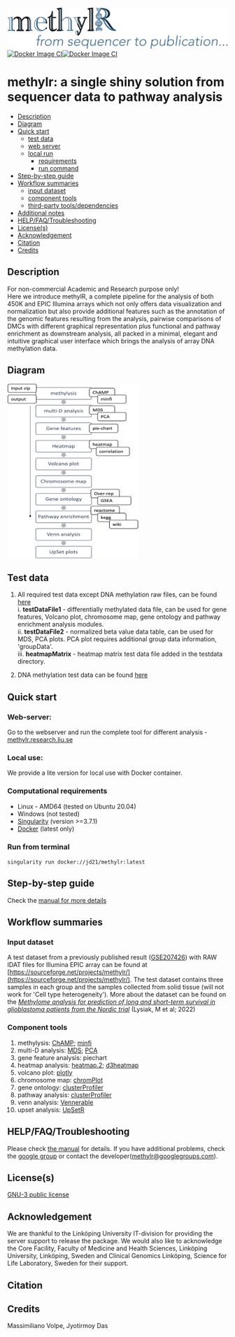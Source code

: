![image](artworks/logo-final.png)
[![Docker Image CI](https://github.com/JD2112/MethylationAnalysis/actions/workflows/docker-image.yml/badge.svg)](https://github.com/JD2112/MethylationAnalysis/actions/workflows/docker-image.yml)[![Docker Image CI](https://github.com/JD2112/MethylationAnalysis/actions/workflows/docker-image.yml/badge.svg)](https://github.com/JD2112/MethylationAnalysis/actions/workflows/docker-image.yml)

# **methylr: a single shiny solution from sequencer data to pathway analysis**

- [Description](#description)
- [Diagram](#diagram)
- [Quick start](#quick-starte)
    - [test data](#test-data)
    - [web server](#web-server)
    - [local run](#local-use)
        - [requirements](#computational-requirements)
        - [run command](#run-from-terminal)
- [Step-by-step guide](#step-by-step-guide)
- [Workflow summaries](#workflow-summaries)
    - [input dataset](#input-dataset)
    - [component tools](#component-tools)
    - [third-party tools/dependencies](#third-party-toolsdenpendencies)
- [Additional notes](#additional-notes)
- [HELP/FAQ/Troubleshooting](#helpfaqtroubleshooting)
- [License(s)](#licenses)
- [Acknowledgement](#acknowledgement)
- [Citation](#citation)
- [Credits](#credits)

## Description
For non-commercial Academic and Research purpose only! \
Here we introduce methylR, a complete pipeline for the analysis of both 450K and EPIC Illumina arrays which not only offers data visualization and normalization but also provide additional features such as the annotation of the genomic features resulting from the analysis, pairwise comparisons of DMCs with different graphical representation plus functional and pathway enrichment as downstream analysis, all packed in a minimal, elegant and intuitive graphical user interface which brings the analysis of array DNA methylation data.


## Diagram

<img  width="300" height="400" src = "artworks/Flowchart.png">

## Test data
1. All required test data except DNA methylation raw files, can be found [here](https://github.com/JD2112/methylr/tree/main/data) \
    i. **testDataFile1** - differentially methylated data file, can be used for gene features, Volcano plot, chromosome map, gene ontology and pathway enrichment analysis modules. \
    ii. **testDataFile2** - normalized beta value data table, can be used for MDS, PCA plots. PCA plot requires additional group data information, 'groupData'. \
    iii. **heatmapMatrix** - heatmap matrix test data file added in the testdata directory.

2. DNA methylation test data can be found [here](https://sourceforge.net/projects/methylr/files/testData.zip)

## Quick start
### Web-server: 
Go to the webserver and run the complete tool for different analysis - [methylr.research.liu.se](https://methylr.research.liu.se)

### Local use:
We provide a lite version for local use with Docker container. 

### Computational requirements
- Linux - AMD64 (tested on Ubuntu 20.04)
- Windows (not tested)
- [Singularity](https://singularity-tutorial.github.io/01-installation/) (version >=3.7.1)
- [Docker](https://docs.docker.com/get-docker/) (latest only)


### Run from terminal
```
singularity run docker://jd21/methylr:latest
```

## Step-by-step guide
Check the [manual for more details](https://methylr.netlify.app/intro.html)

## Workflow summaries
### Input dataset

A test dataset from a previously published result ([GSE207426](https://www.ncbi.nlm.nih.gov/geo/query/acc.cgi?acc=GSE207426)) with RAW IDAT files for Illumina EPIC array can be found at [https://sourceforge.net/projects/methylr/](https://sourceforge.net/projects/methylr/). The test  dataset contains three samples in each group and the samples collected from solid tissue (will not work for 'Cell type heterogeneity'). More about the dataset can be found on the *[Methylome analysis for prediction of long and short-term survival in glioblastoma patients from the Nordic trial](https://www.frontiersin.org/articles/10.3389/fgene.2022.934519/abstract)* (Lysiak, M et al; 2022)

### Component tools
1. methylysis: [ChAMP](https://www.ncbi.nlm.nih.gov/pmc/articles/PMC3904520/); [minfi](https://academic.oup.com/bioinformatics/article/30/10/1363/267584?login=true)
2. multi-D analysis: [MDS](https://rdrr.io/bioc/minfi/man/mdsPlot.html); [PCA](https://rdrr.io/cran/FactoMineR/)
3. gene feature analysis: piechart
4. heatmap analysis: [heatmap.2](https://cran.r-project.org/web/packages/gplots/gplots.pdf); [d3heatmap](https://github.com/talgalili/d3heatmap)
5. volcano plot: [plotly](https://plotly.com/r/)
6. chromosome map: [chromPlot](https://bioconductor.org/packages/release/bioc/html/chromPlot.html)
7. gene ontology: [clusterProfiler](https://bioconductor.org/packages/release/bioc/html/clusterProfiler.html)
8. pathway analysis: [clusterProfiler](https://bioconductor.org/packages/release/bioc/html/clusterProfiler.html)
9. venn analysis: [Vennerable](https://github.com/js229/Vennerable)
10. upset analysis: [UpSetR](https://cran.r-project.org/web/packages/UpSetR/UpSetR.pdf)

## HELP/FAQ/Troubleshooting
Please check [the manual](https://methylr.netlify.app/intro.html) for details. If you have additional problems, check the [google group](https://groups.google.com/g/methylr) or contact the developer(methylr@googlegroups.com). 

## License(s)
[GNU-3 public license](https://www.gnu.org/licenses/gpl-3.0.en.html)

## Acknowledgement
We are thankful to the Linköping University IT-division for providing the server support to release the package. We would also like to acknowledge the Core Facility, Faculty of Medicine and Health Sciences, Linköping University, Linköping, Sweden and Clinical Genomics Linköping, Science for Life Laboratory, Sweden for their support.  

## Citation

## Credits
Massimiliano Volpe, Jyotirmoy Das
